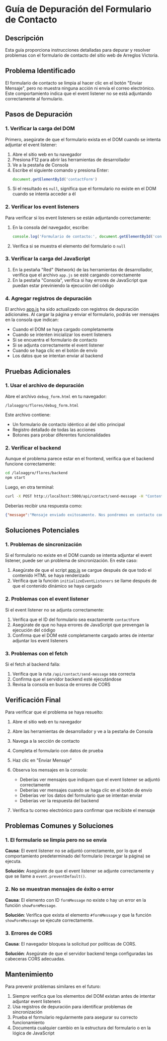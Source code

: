 # Guía de Depuración del Formulario de Contacto

## Descripción

Esta guía proporciona instrucciones detalladas para depurar y resolver problemas con el formulario de contacto del sitio web de Arreglos Victoria.

## Problema Identificado

El formulario de contacto se limpia al hacer clic en el botón "Enviar Mensaje", pero no muestra ninguna acción ni envía el correo electrónico. Este comportamiento indica que el event listener no se está adjuntando correctamente al formulario.

## Pasos de Depuración

### 1. Verificar la carga del DOM

Primero, asegúrate de que el formulario exista en el DOM cuando se intenta adjuntar el event listener:

1. Abre el sitio web en tu navegador
2. Presiona F12 para abrir las herramientas de desarrollador
3. Ve a la pestaña de Consola
4. Escribe el siguiente comando y presiona Enter:
   ```javascript
   document.getElementById('contactForm')
   ```
5. Si el resultado es `null`, significa que el formulario no existe en el DOM cuando se intenta acceder a él

### 2. Verificar los event listeners

Para verificar si los event listeners se están adjuntando correctamente:

1. En la consola del navegador, escribe:
   ```javascript
   console.log('Formulario de contacto:', document.getElementById('contactForm'));
   ```
2. Verifica si se muestra el elemento del formulario o `null`

### 3. Verificar la carga del JavaScript

1. En la pestaña "Red" (Network) de las herramientas de desarrollador, verifica que el archivo `app.js` se esté cargando correctamente
2. En la pestaña "Consola", verifica si hay errores de JavaScript que puedan estar previniendo la ejecución del código

### 4. Agregar registros de depuración

El archivo [app.js](file:///laloaggro/flores/frontend/assets/js/app.js) ha sido actualizado con registros de depuración adicionales. Al cargar la página y enviar el formulario, podrás ver mensajes en la consola que indican:

- Cuando el DOM se haya cargado completamente
- Cuando se intenten inicializar los event listeners
- Si se encuentra el formulario de contacto
- Si se adjunta correctamente el event listener
- Cuando se haga clic en el botón de envío
- Los datos que se intentan enviar al backend

## Pruebas Adicionales

### 1. Usar el archivo de depuración

Abre el archivo `debug_form.html` en tu navegador:

```
/laloaggro/flores/debug_form.html
```

Este archivo contiene:
- Un formulario de contacto idéntico al del sitio principal
- Registro detallado de todas las acciones
- Botones para probar diferentes funcionalidades

### 2. Verificar el backend

Aunque el problema parece estar en el frontend, verifica que el backend funcione correctamente:

```bash
cd /laloaggro/flores/backend
npm start
```

Luego, en otra terminal:
```bash
curl -X POST http://localhost:5000/api/contact/send-message -H "Content-Type: application/json" -d '{"name": "Test User", "email": "test@example.com", "phone": "123456789", "message": "Este es un mensaje de prueba para validar el envío de correos"}'
```

Deberías recibir una respuesta como:
```json
{"message":"Mensaje enviado exitosamente. Nos pondremos en contacto contigo pronto."}
```

## Soluciones Potenciales

### 1. Problemas de sincronización

Si el formulario no existe en el DOM cuando se intenta adjuntar el event listener, puede ser un problema de sincronización. En este caso:

1. Asegúrate de que el script [app.js](file:///laloaggro/flores/frontend/assets/js/app.js) se cargue después de que todo el contenido HTML se haya renderizado
2. Verifica que la función `initializeEventListeners` se llame después de que el contenido dinámico se haya cargado

### 2. Problemas con el event listener

Si el event listener no se adjunta correctamente:

1. Verifica que el ID del formulario sea exactamente `contactForm`
2. Asegúrate de que no haya errores de JavaScript que prevengan la ejecución del código
3. Confirma que el DOM esté completamente cargado antes de intentar adjuntar los event listeners

### 3. Problemas con el fetch

Si el fetch al backend falla:

1. Verifica que la ruta `/api/contact/send-message` sea correcta
2. Confirma que el servidor backend esté ejecutándose
3. Revisa la consola en busca de errores de CORS

## Verificación Final

Para verificar que el problema se haya resuelto:

1. Abre el sitio web en tu navegador
2. Abre las herramientas de desarrollador y ve a la pestaña de Consola
3. Navega a la sección de contacto
4. Completa el formulario con datos de prueba
5. Haz clic en "Enviar Mensaje"
6. Observa los mensajes en la consola:
   - Deberías ver mensajes que indiquen que el event listener se adjuntó correctamente
   - Deberías ver mensajes cuando se haga clic en el botón de envío
   - Deberías ver los datos del formulario que se intentan enviar
   - Deberías ver la respuesta del backend

7. Verifica tu correo electrónico para confirmar que recibiste el mensaje

## Problemas Comunes y Soluciones

### 1. El formulario se limpia pero no se envía

**Causa**: El event listener no se adjuntó correctamente, por lo que el comportamiento predeterminado del formulario (recargar la página) se ejecuta.

**Solución**: Asegúrate de que el event listener se adjunte correctamente y que se llame a `event.preventDefault()`.

### 2. No se muestran mensajes de éxito o error

**Causa**: El elemento con ID `formMessage` no existe o hay un error en la función `showFormMessage`.

**Solución**: Verifica que exista el elemento `#formMessage` y que la función `showFormMessage` se ejecute correctamente.

### 3. Errores de CORS

**Causa**: El navegador bloquea la solicitud por políticas de CORS.

**Solución**: Asegúrate de que el servidor backend tenga configuradas las cabeceras CORS adecuadas.

## Mantenimiento

Para prevenir problemas similares en el futuro:

1. Siempre verifica que los elementos del DOM existan antes de intentar adjuntar event listeners
2. Usa registros de depuración para identificar problemas de sincronización
3. Prueba el formulario regularmente para asegurar su correcto funcionamiento
4. Documenta cualquier cambio en la estructura del formulario o en la lógica de JavaScript
